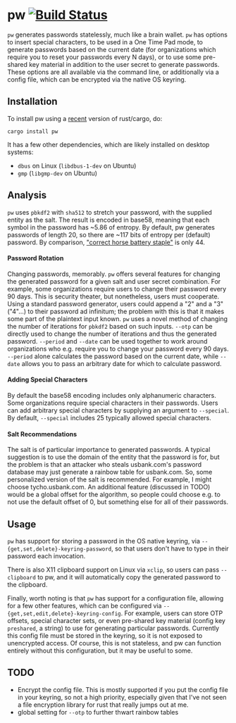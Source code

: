 # pw [![Build Status](https://api.travis-ci.org/tych0/pw.svg?branch=master)](https://travis-ci.org/tych0/pw)

`pw` generates passwords statelessly, much like a brain wallet. `pw` has
options to insert special characters, to be used in a One Time Pad mode, to
generate passwords based on the current date (for organizations which require
you to reset your passwords every N days), or to use some pre-shared key
material in addition to the user secret to generate passwords. These options
are all available via the command line, or additionally via a config file,
which can be encrypted via the native OS keyring.

## Installation

To install pw using a [recent](https://www.rustup.rs/) version of rust/cargo, do:

    cargo install pw

It has a few other dependencies, which are likely installed on desktop systems:

* `dbus` on Linux (`libdbus-1-dev` on Ubuntu)
* `gmp` (`libgmp-dev` on Ubuntu)

## Analysis

`pw` uses `pbkdf2` with `sha512` to stretch your password, with the supplied
entity as the salt. The result is encoded in base58, meaning that each symbol
in the password has ~5.86 of entropy. By default, pw generates passwords of
length 20, so there are ~117 bits of entropy per (default) password. By
comparison, ["correct horse battery staple"](https://xkcd.com/936/) is only 44.

#### Password Rotation

Changing passwords, memorably. `pw` offers several features for changing the
generated password for a given salt and user secret combination. For example,
some organizations require users to change their password every 90 days. This
is security theater, but nonetheless, users must cooperate. Using a standard
password generator, users could append a "2" and a "3" ("4"...) to their
password ad infinitum; the problem with this is that it makes some part of the
plaintext input known. `pw` uses a novel method of changing the number of
iterations for `pbkdf2` based on such inputs. `--otp` can be directly used to
change the number of iterations and thus the generated password. `--period` and
`--date` can be used together to work around organizations who e.g. require you
to change your password every 90 days. `--period` alone calculates the password
based on the current date, while `--date` allows you to pass an arbitrary date
for which to calculate password.

#### Adding Special Characters

By default the base58 encoding includes only alphanumeric characters. Some
organizations require special characters in their passwords. Users can add
arbitrary special characters by supplying an argument to `--special`. By
default, `--special` includes 25 typically allowed special characters.

#### Salt Recommendations

The salt is of particular importance to generated passwords. A typical
suggestion is to use the domain of the entity that the password is for, but the
problem is that an attacker who steals usbank.com's password database may just
generate a rainbow table for usbank.com. So, some personalized version of the
salt is recommended. For example, I might choose tycho.usbank.com. An
additional feature (discussed in TODO) would be a global offset for the
algorithm, so people could choose e.g. to not use the default offset of 0, but
something else for all of their passwords.

## Usage

`pw` has support for storing a password in the OS native keyring, via
`--{get,set,delete}-keyring-password`, so that users don't have to type in
their password each invocation.

There is also X11 clipboard support on Linux via `xclip`, so users can pass
`--clipboard` to pw, and it will automatically copy the generated password to
the clipboard.

Finally, worth noting is that `pw` has support for a configuration file,
allowing for a few other features, which can be configured via
`--{get,set,edit,delete}-keyring-config`. For example, users can store OTP
offsets, special character sets, or even pre-shared key material (config key
`preshared`, a string) to use for generating particular passwords. Currently
this config file must be stored in the keyring, so it is not exposed to
unencrypted access. Of course, this is not stateless, and pw can function
entirely without this configuration, but it may be useful to some.

## TODO

* Encrypt the config file. This is mostly supported if you put the config file
  in your keyring, so not a high priority, especially given that I've not seen
  a file encryption library for rust that really jumps out at me.
* global setting for `--otp` to further thwart rainbow tables
